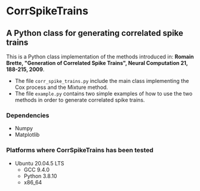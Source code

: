 # CorrSpikeTrains
A Python class for generating correlated spike trains
--------------

This is a Python class implementation of the methods introduced in: 
**Romain Brette, "Generation of Correlated Spike Trains", Neural Computation 21, 188-215, 2009**.

* The file ``corr_spike_trains.py`` include the main class implementing the
    Cox process and the Mixture method. 
* The file ``example.py`` contains two simple examples of how to use the two
    methods in order to generate correlated spike trains.


### Dependencies
  - Numpy
  - Matplotlib


### Platforms where CorrSpikeTrains has been tested

  - Ubuntu 20.04.5 LTS
    - GCC 9.4.0
    - Python 3.8.10
    - x86_64
